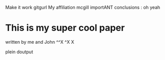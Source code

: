 Make it work gitgurl
My affiliation mcgill
importANT conclusions : oh yeah

# This is my super cool paper
written by me and John
^^X
^X
X

plein doutput



